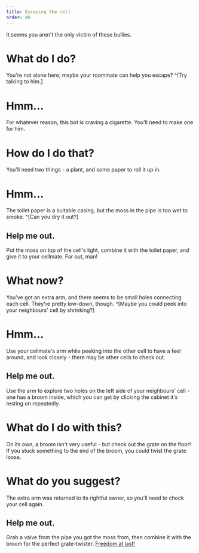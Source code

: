 ```yaml
---
title: Escaping the cell
order: 40
---
```


It seems you aren't the only victim of these bullies.

# What do I do?
You're not alone here; maybe your roommate can help you escape? ^[Try talking to him.]

# Hmm...
For whatever reason, this bot is craving a cigarette. You'll need to make one for him.

# How do I do that?
You'll need two things - a plant, and some paper to roll it up in.

# Hmm...
The toilet paper is a suitable casing, but the moss in the pipe is too wet to smoke. ^[Can you dry it out?]

## Help me out.
Put the moss on top of the cell's light, combine it with the toilet paper, and give it to your cellmate. Far out, man!

# What now?
You've got an extra arm, and there seems to be small holes connecting each cell. They're pretty low-down, though. ^[Maybe you could peek into your neighbours' cell by shrinking?]

# Hmm...
Use your cellmate's arm while peeking into the other cell to have a feel around, and look closely - there may be other cells to check out.

## Help me out.
Use the arm to explore two holes on the left side of your neighbours' cell - one has a broom inside, which you can get by clicking the cabinet it's resting on repeatedly.

# What do I do with this?
On its own, a broom isn't very useful - but check out the grate on the floor! If you stuck something to the end of the broom, you could twist the grate loose.

# What do you suggest?
The extra arm was returned to its rightful owner, so you'll need to check your cell again.

## Help me out.
Grab a valve from the pipe you got the moss from, then combine it with the broom for the perfect grate-twister. [Freedom at last!](gunguy)

